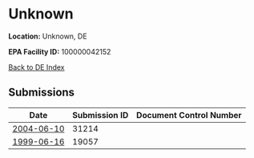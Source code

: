 # Unknown

**Location:** Unknown, DE

**EPA Facility ID:** 100000042152

[Back to DE Index](../../index.md)

## Submissions

| Date | Submission ID | Document Control Number |
|------|--------------|-------------------------|
| [2004-06-10](submissions/31214.md) | 31214 |  |
| [1999-06-16](submissions/19057.md) | 19057 |  |
